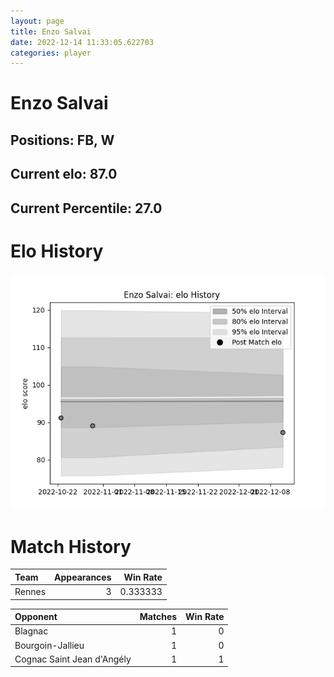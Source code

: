 ```yaml
---  
layout: page  
title: Enzo Salvai  
date: 2022-12-14 11:33:05.622703  
categories: player  
---
```

# Enzo Salvai

## Positions: FB, W

## Current elo: 87.0

## Current Percentile: 27.0

# Elo History


![elo history](history_EnzoSalvai.png)
# Match History


| Team   |   Appearances |   Win Rate |
|:-------|--------------:|-----------:|
| Rennes |             3 |   0.333333 |

| Opponent                   |   Matches |   Win Rate |
|:---------------------------|----------:|-----------:|
| Blagnac                    |         1 |          0 |
| Bourgoin-Jallieu           |         1 |          0 |
| Cognac Saint Jean d'Angély |         1 |          1 |